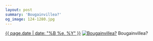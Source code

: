 ```yaml
---
layout: post
summary: 'Bougainvillea?'
og_image: 124-1280.jpg
---
```


<p>
  <time><a href="/124">{{ page.date | date: "%B %e, %Y" }}</a></time>
  <a href="/124"><img src="{{ site.assets_url }}/124-640.jpg" srcset="{{ site.assets_url }}/124-1280.jpg 1280w, {{ site.assets_url }}/124-960.jpg 960w, {{ site.assets_url }}/124-640.jpg 640w, {{ site.assets_url }}/124-320.jpg 320w" sizes="(min-width: 700px) 50vw, calc(100vw - 2rem)" alt="Bougainvillea?" /></a>
  <span>Bougainvillea?</span>
</p>
